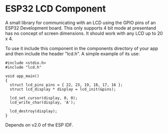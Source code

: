 # ESP32 LCD Component 

A small library for communicating with an LCD using the GPIO pins of an ESP32 Development board. This only supports 4 bit mode at presentand has no concept of screen dimensions. It should work with any LCD up to 20 x 4.

To use it include this component in the components directory of your app and then include the header "lcd.h". A simple example of its use:

```
#include <stdio.h>
#include "lcd.h"

void app_main()
{
  struct lcd_pins pins = { 22, 23, 19, 18, 17, 16 }; 
  struct lcd_display * display = lcd_init(&pins);

  lcd_set_cursor(display, 0, 0);
  lcd_write_char(display, 'A');

  lcd_destroy(display);
}
```

Depends on v2.0 of the ESP IDF.
